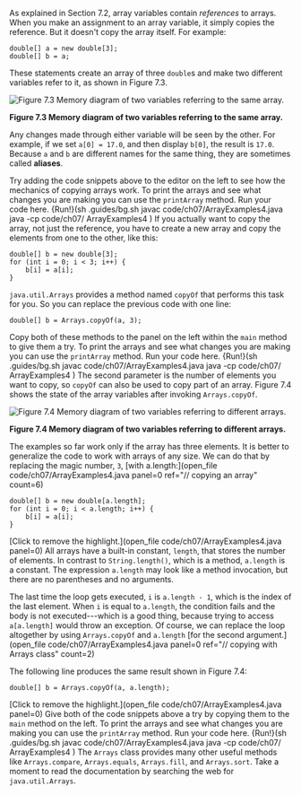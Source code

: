 As explained in Section 7.2, array variables contain *references* to arrays. When you make an assignment to an array variable, it simply copies the reference. But it doesn't copy the array itself. For example:

```code
double[] a = new double[3];
double[] b = a;
```

These statements create an array of three `double`s and make two different variables refer to it, as shown in Figure 7.3.


![Figure 7.3 Memory diagram of two variables referring to the same array.](figs/array3.jpg)

**Figure 7.3 Memory diagram of two variables referring to the same array.**


Any changes made through either variable will be seen by the other. For example, if we set `a[0] = 17.0`, and then display `b[0]`, the result is `17.0`. Because `a` and `b` are different names for the same thing, they are sometimes called **aliases**.

Try adding the code snippets above to the editor on the left to see how the mechanics of copying arrays work. To print the arrays and see what changes you are making you can use the `printArray` method. Run your code here.
{Run!}(sh .guides/bg.sh javac code/ch07/ArrayExamples4.java java -cp code/ch07/ ArrayExamples4 )
 If you actually want to copy the array, not just the reference, you have to create a new array and copy the elements from one to the other, like this:

```code
double[] b = new double[3];
for (int i = 0; i < 3; i++) {
    b[i] = a[i];
}
```


`java.util.Arrays` provides a method named `copyOf` that performs this task for you. So you can replace the previous code with one line:

```code
double[] b = Arrays.copyOf(a, 3);
```

Copy both of these methods to the panel on the left within the `main` method to give them a try. To print the arrays and see what changes you are making you can use the `printArray` method. Run your code here.
{Run!}(sh .guides/bg.sh javac code/ch07/ArrayExamples4.java java -cp code/ch07/ ArrayExamples4 )
 The second parameter is the number of elements you want to copy, so `copyOf` can also be used to copy part of an array. Figure 7.4 shows the state of the array variables after invoking `Arrays.copyOf`.

![Figure 7.4 Memory diagram of two variables referring to different arrays.](figs/array4.jpg)

**Figure 7.4 Memory diagram of two variables referring to different arrays.**




The examples so far work only if the array has three elements. It is better to generalize the code to work with arrays of any size. We can do that by replacing the magic number, `3`, [with a.length:](open_file code/ch07/ArrayExamples4.java panel=0 ref="// copying an array" count=6)


```code
double[] b = new double[a.length];
for (int i = 0; i < a.length; i++) {
    b[i] = a[i];
}
```

[Click to remove the highlight.](open_file code/ch07/ArrayExamples4.java panel=0)
 All arrays have a built-in constant, `length`, that stores the number of elements. In contrast to `String.length()`, which is a method, `a.length` is a constant. The expression `a.length` may look like a method invocation, but there are no parentheses and no arguments.

The last time the loop gets executed, `i` is `a.length - 1`, which is the index of the last element. When `i` is equal to `a.length`, the condition fails and the body is not executed---which is a good thing, because trying to access `a[a.length]` would throw an exception. Of course, we can replace the loop altogether by using `Arrays.copyOf` and `a.length` [for the second argument.](open_file code/ch07/ArrayExamples4.java panel=0 ref="// copying with Arrays class" count=2)


The following line produces the same result shown in Figure 7.4:

```code
double[] b = Arrays.copyOf(a, a.length);
```

[Click to remove the highlight.](open_file code/ch07/ArrayExamples4.java panel=0)
 Give both of the code snippets above a try by copying them to the `main` method on the left. To print the arrays and see what changes you are making you can use the `printArray` method. Run your code here.
{Run!}(sh .guides/bg.sh javac code/ch07/ArrayExamples4.java java -cp code/ch07/ ArrayExamples4 )
 The `Arrays` class provides many other useful methods like `Arrays.compare`, `Arrays.equals`, `Arrays.fill`, and `Arrays.sort`. Take a moment to read the documentation by searching the web for `java.util.Arrays`.